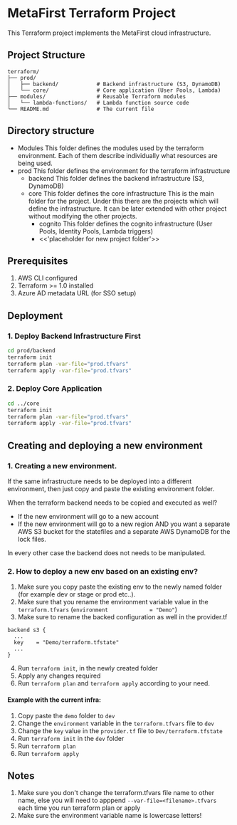 # MetaFirst Terraform Project

This Terraform project implements the MetaFirst cloud infrastructure.

## Project Structure

```
terraform/
├── prod/
│   ├── backend/            # Backend infrastructure (S3, DynamoDB)
│   └── core/               # Core application (User Pools, Lambda)
├── modules/                # Reusable Terraform modules
│   └── lambda-functions/   # Lambda function source code
└── README.md               # The current file
```

## Directory structure

- Modules
  This folder defines the modules used by the terraform environment. 
  Each of them describe individually what resources are being used.
- prod
  This folder defines the environment for the terraform infrastructure
  - backend
    This folder defines the backend infrastructure (S3, DynamoDB)
  - core
    This folder defines the core infrastructure
    This is the main folder for the project.
    Under this there are the projects which will define the infrastructure.
    It can be later extended with other project without modifying the other projects.
    - cognito
      This folder defines the cognito infrastructure (User Pools, Identity Pools, Lambda triggers)
    - <<'placeholder for new project folder'>>


## Prerequisites

1. AWS CLI configured
2. Terraform >= 1.0 installed
3. Azure AD metadata URL (for SSO setup)

## Deployment

### 1. Deploy Backend Infrastructure First

```bash
cd prod/backend
terraform init
terraform plan -var-file="prod.tfvars"
terraform apply -var-file="prod.tfvars"
```

### 2. Deploy Core Application

```bash
cd ../core
terraform init
terraform plan -var-file="prod.tfvars"
terraform apply -var-file="prod.tfvars"
```


## Creating and deploying a new environment

### 1. Creating a new environment.
If the same infrastructure needs to be deployed into a different environment, then just copy and paste the existing environment folder.

When the terraform backend needs to be copied and executed as well?
- If the new environment will go to a new account
- If the new environment will go to a new region AND you want a separate AWS S3 bucket for the statefiles and a separate AWS DynamoDB for the lock files.

In every other case the backend does not needs to be manipulated.

### 2. How to deploy a new env based on an existing env?
1. Make sure you copy paste the existing env to the newly named folder (for example dev or stage or prod etc..).
2. Make sure that you rename the environment variable value in the ```terraform.tfvars``` (```environment             = "Demo"```)
3. Make sure to rename the backed configuration as well in the provider.tf 
```
backend s3 {
  ...
  key    = "Demo/terraform.tfstate"
  ...
}
```
4. Run ```terraform init```, in the newly created folder
5. Apply any changes required
6. Run ```terraform plan``` and ```terraform apply``` according to your need.



#### Example with the current infra:
1. Copy paste the ```demo``` folder to ```dev```
2. Change the ```environment``` variable in the ```terraform.tfvars``` file to ```dev```
3. Change the ```key``` value in the ```provider.tf``` file to ```Dev/terraform.tfstate```
4. Run ```terraform init``` in the ```dev``` folder
5. Run ```terraform plan```
6. Run ```terraform apply```


## Notes
1. Make sure you don't change the terraform.tfvars file name to other name, else you will need to apppend ```--var-file=<filename>.tfvars``` each time you run terraform plan or apply
2. Make sure the environment variable name is lowercase letters!


